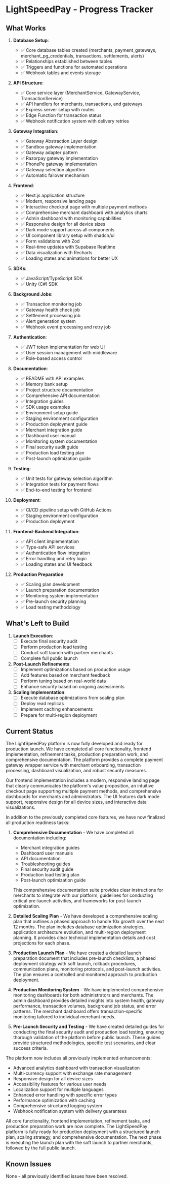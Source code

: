 # LightSpeedPay - Progress Tracker

## What Works
1. **Database Setup**:
   - ✅ Core database tables created (merchants, payment_gateways, merchant_pg_credentials, transactions, settlements, alerts)
   - ✅ Relationships established between tables
   - ✅ Triggers and functions for automated operations
   - ✅ Webhook tables and events storage

2. **API Structure**:
   - ✅ Core service layer (MerchantService, GatewayService, TransactionService)
   - ✅ API handlers for merchants, transactions, and gateways
   - ✅ Express server setup with routes
   - ✅ Edge Function for transaction status
   - ✅ Webhook notification system with delivery retries

3. **Gateway Integration**:
   - ✅ Gateway Abstraction Layer design
   - ✅ Sandbox gateway implementation
   - ✅ Gateway adapter pattern
   - ✅ Razorpay gateway implementation
   - ✅ PhonePe gateway implementation
   - ✅ Gateway selection algorithm
   - ✅ Automatic failover mechanism

4. **Frontend**:
   - ✅ Next.js application structure
   - ✅ Modern, responsive landing page
   - ✅ Interactive checkout page with multiple payment methods
   - ✅ Comprehensive merchant dashboard with analytics charts
   - ✅ Admin dashboard with monitoring capabilities
   - ✅ Responsive design for all device sizes
   - ✅ Dark mode support across all components
   - ✅ UI component library setup with shadcn/ui
   - ✅ Form validations with Zod
   - ✅ Real-time updates with Supabase Realtime
   - ✅ Data visualization with Recharts
   - ✅ Loading states and animations for better UX

5. **SDKs**:
   - ✅ JavaScript/TypeScript SDK
   - ✅ Unity (C#) SDK

6. **Background Jobs**:
   - ✅ Transaction monitoring job
   - ✅ Gateway health check job
   - ✅ Settlement processing job
   - ✅ Alert generation system
   - ✅ Webhook event processing and retry job

7. **Authentication**:
   - ✅ JWT token implementation for web UI
   - ✅ User session management with middleware
   - ✅ Role-based access control

8. **Documentation**:
   - ✅ README with API examples
   - ✅ Memory bank setup
   - ✅ Project structure documentation
   - ✅ Comprehensive API documentation
   - ✅ Integration guides
   - ✅ SDK usage examples
   - ✅ Environment setup guide
   - ✅ Staging environment configuration
   - ✅ Production deployment guide
   - ✅ Merchant integration guide
   - ✅ Dashboard user manual
   - ✅ Monitoring system documentation
   - ✅ Final security audit guide
   - ✅ Production load testing plan
   - ✅ Post-launch optimization guide

9. **Testing**:
   - ✅ Unit tests for gateway selection algorithm
   - ✅ Integration tests for payment flows
   - ✅ End-to-end testing for frontend

10. **Deployment**:
    - ✅ CI/CD pipeline setup with GitHub Actions
    - ✅ Staging environment configuration
    - ✅ Production deployment

11. **Frontend-Backend Integration**:
    - ✅ API client implementation
    - ✅ Type-safe API services
    - ✅ Authentication flow integration
    - ✅ Error handling and retry logic
    - ✅ Loading states and UI feedback

12. **Production Preparation**:
    - ✅ Scaling plan development
    - ✅ Launch preparation documentation
    - ✅ Monitoring system implementation
    - ✅ Pre-launch security planning
    - ✅ Load testing methodology

## What's Left to Build

1. **Launch Execution**:
   - [ ] Execute final security audit
   - [ ] Perform production load testing
   - [ ] Conduct soft launch with partner merchants
   - [ ] Complete full public launch

2. **Post-Launch Refinements**:
   - [ ] Implement optimizations based on production usage
   - [ ] Add features based on merchant feedback
   - [ ] Perform tuning based on real-world data
   - [ ] Enhance security based on ongoing assessments

3. **Scaling Implementation**:
   - [ ] Execute database optimizations from scaling plan
   - [ ] Deploy read replicas
   - [ ] Implement caching enhancements
   - [ ] Prepare for multi-region deployment

## Current Status
The LightSpeedPay platform is now fully developed and ready for production launch. We have completed all core functionality, frontend implementation, refinement tasks, production preparation work, and comprehensive documentation. The platform provides a complete payment gateway wrapper service with merchant onboarding, transaction processing, dashboard visualization, and robust security measures.

Our frontend implementation includes a modern, responsive landing page that clearly communicates the platform's value proposition, an intuitive checkout page supporting multiple payment methods, and comprehensive dashboards for merchants and administrators. The UI features dark mode support, responsive design for all device sizes, and interactive data visualizations.

In addition to the previously completed core features, we have now finalized all production readiness tasks:

1. **Comprehensive Documentation** - We have completed all documentation including:
   - Merchant integration guides
   - Dashboard user manuals
   - API documentation
   - Troubleshooting guides
   - Final security audit guide
   - Production load testing plan
   - Post-launch optimization guide

   This comprehensive documentation suite provides clear instructions for merchants to integrate with our platform, guidelines for conducting critical pre-launch activities, and frameworks for post-launch optimization.

2. **Detailed Scaling Plan** - We have developed a comprehensive scaling plan that outlines a phased approach to handle 10x growth over the next 12 months. The plan includes database optimization strategies, application architecture evolution, and multi-region deployment planning. It provides clear technical implementation details and cost projections for each phase.

3. **Production Launch Plan** - We have created a detailed launch preparation document that includes pre-launch checklists, a phased deployment strategy with soft launch, rollback procedures, communication plans, monitoring protocols, and post-launch activities. The plan ensures a controlled and monitored approach to production deployment.

4. **Production Monitoring System** - We have implemented comprehensive monitoring dashboards for both administrators and merchants. The admin dashboard provides detailed insights into system health, gateway performance, transaction volumes, background job status, and error patterns. The merchant dashboard offers transaction-specific monitoring tailored to individual merchant needs.

5. **Pre-Launch Security and Testing** - We have created detailed guides for conducting the final security audit and production load testing, ensuring thorough validation of the platform before public launch. These guides provide structured methodologies, specific test scenarios, and clear success criteria.

The platform now includes all previously implemented enhancements:
- Advanced analytics dashboard with transaction visualization
- Multi-currency support with exchange rate management
- Responsive design for all device sizes
- Accessibility features for various user needs
- Localization support for multiple languages
- Enhanced error handling with specific error types
- Performance optimization with caching
- Comprehensive structured logging system
- Webhook notification system with delivery guarantees

All core functionality, frontend implementation, refinement tasks, and production preparation work are now complete. The LightSpeedPay platform is fully ready for production deployment with a structured launch plan, scaling strategy, and comprehensive documentation. The next phase is executing the launch plan with the soft launch to partner merchants, followed by the full public launch.

## Known Issues
None - all previously identified issues have been resolved. 